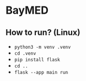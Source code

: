 # BayMED

## How to run? (Linux)
- `python3 -m venv .venv`
- `cd .venv`
- `pip install flask`
- `cd ..`
- `flask --app main run`